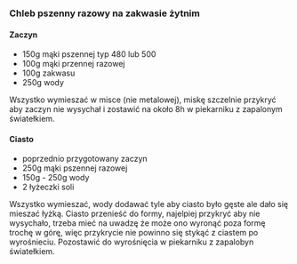 ### Chleb pszenny razowy na zakwasie żytnim
#### Zaczyn
* 150g mąki pszennej typ 480 lub 500
* 100g mąki przennej razowej
* 100g zakwasu
* 250g wody

Wszystko wymieszać w misce (nie metalowej), miskę szczelnie przykryć aby zaczyn nie wysychał i zostawić na około 8h w piekarniku z zapalonym światełkiem.

#### Ciasto
* poprzednio przygotowany zaczyn
* 250g mąki pszennej razowej
* 150g - 250g wody
* 2 łyżeczki soli

Wszystko wymieszać, wody dodawać tyle aby ciasto było gęste ale dało się mieszać łyżką. Ciasto przenieść do formy, najelpiej przykryć aby nie wysychało, trzeba mieć na uwadzę że może ono wyronąć poza formę trochę w górę, więc przykrycie nie powinno się stykąć z ciastem po wyrośnieciu. Pozostawić do wyrośnięcia w piekarniku z zapalobyn światełkiem.
